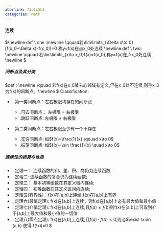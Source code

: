 ```yaml
---
abbrlink: 73d1c5b6
categories: Math
---
```

#### 连续
$\newline
def \ one :\newline  \qquad若\lim\limits_{\Delta x\to  0}[f(x_0+\Delta x)-f(x_0)]=0 称y=f(x)在点x_0处连续 \newline
def \ two: \newline  \qquad 若\lim\limits_{x\to x_0}f(x)=f(x_0),称y=f(x)在点x_0处连续\newline
$

##### 间断点及其分类

$def : \newline  \qquad
若f(x)在x_0某去心邻域有定义,但在x_0处不连续,则称x_0为f(x)的间断点。\newline
$
Classification:
- . 第一类间断点：左右极限均存在的间断点
    - .可去间断点： 左极限 = 右极限
    - .跳跃间断点:  左极限 $\not =$ 右极限

- . 第二类间断点：左右极限至少有一个不存在
    - .无穷间断点: 如$f(x)=\frac{1}{x} \qquad x\to 0$
    - .振荡间断点: 如$f(x)=\sin \frac{1}{x} \quad x\to 0$

##### 连续性的运算与性质

- . 定理一： 连续函数的和、差、积、商仍为连续函数;
- . 定理二:  连续函数的复合仍为连续函数;
- . 定理三： 基本初等函数在其定义域内连续;
- . 定理四： 初等函数在其定义区间内连续;
- . 定理五(有界性)：f(x)在[a,b]上连续,f(x)在[a,b]上有界
- . 定理六(最值定理):  f(x)在[a,b]上连续，则f(x)在[a,b]上必有最大值和最小值
- . 定理七(介值定理):  f(x)在[a,b]上连续,且$f(a)\not=f(b)$则f(x)在[a,b]上可取到介于[a,b]上最大值和最小值的一切值
- . 定理八(零点定理):  f(x)在[a,b]上连续,且$f(a)\cdot f(b)<0$,则必$\exist \xi\in (a,b) 使得 f(\xi)=0.$


